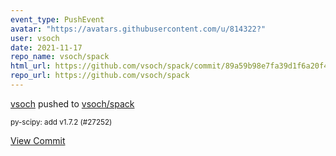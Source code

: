 ```yaml
---
event_type: PushEvent
avatar: "https://avatars.githubusercontent.com/u/814322?"
user: vsoch
date: 2021-11-17
repo_name: vsoch/spack
html_url: https://github.com/vsoch/spack/commit/89a59b98e7fa39d1f6a20f48ef0cbba1033a01d0
repo_url: https://github.com/vsoch/spack
---
```


<a href='https://github.com/vsoch' target='_blank'>vsoch</a> pushed to <a href='https://github.com/vsoch/spack' target='_blank'>vsoch/spack</a>

<small>py-scipy: add v1.7.2 (#27252)</small>

<a href='https://github.com/vsoch/spack/commit/89a59b98e7fa39d1f6a20f48ef0cbba1033a01d0' target='_blank'>View Commit</a>